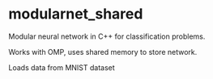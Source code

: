 # modularnet_shared

Modular neural network in C++ for classification problems.

Works with OMP, uses shared memory to store network.

Loads data from MNIST dataset
